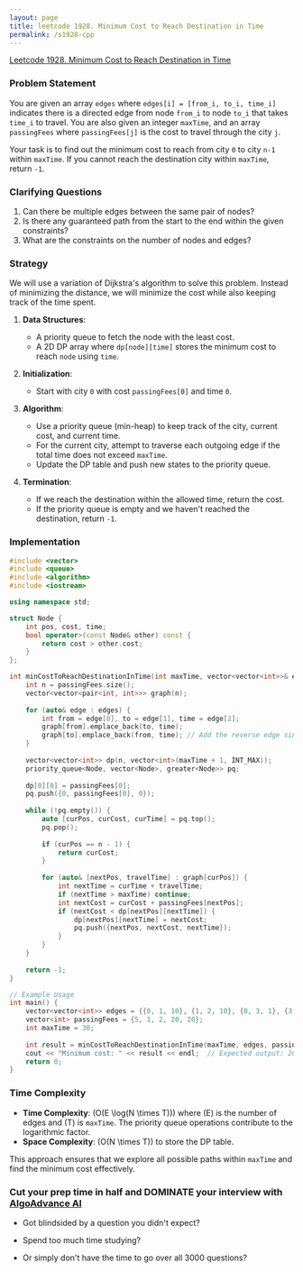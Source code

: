 ```yaml
---
layout: page
title: leetcode 1928. Minimum Cost to Reach Destination in Time
permalink: /s1928-cpp
---
```

[Leetcode 1928. Minimum Cost to Reach Destination in Time](https://algoadvance.github.io/algoadvance/l1928)
### Problem Statement
You are given an array `edges` where `edges[i] = [from_i, to_i, time_i]` indicates there is a directed edge from node `from_i` to node `to_i` that takes `time_i` to travel. You are also given an integer `maxTime`, and an array `passingFees` where `passingFees[j]` is the cost to travel through the city `j`.

Your task is to find out the minimum cost to reach from city `0` to city `n-1` within `maxTime`. If you cannot reach the destination city within `maxTime`, return `-1`.

### Clarifying Questions
1. Can there be multiple edges between the same pair of nodes?
2. Is there any guaranteed path from the start to the end within the given constraints?
3. What are the constraints on the number of nodes and edges?

### Strategy
We will use a variation of Dijkstra's algorithm to solve this problem. Instead of minimizing the distance, we will minimize the cost while also keeping track of the time spent.

1. **Data Structures**:
    - A priority queue to fetch the node with the least cost.
    - A 2D DP array where `dp[node][time]` stores the minimum cost to reach `node` using `time`.

2. **Initialization**:
    - Start with city `0` with cost `passingFees[0]` and time `0`.

3. **Algorithm**:
    - Use a priority queue (min-heap) to keep track of the city, current cost, and current time.
    - For the current city, attempt to traverse each outgoing edge if the total time does not exceed `maxTime`.
    - Update the DP table and push new states to the priority queue.

4. **Termination**:
    - If we reach the destination within the allowed time, return the cost.
    - If the priority queue is empty and we haven't reached the destination, return `-1`.

### Implementation

```cpp
#include <vector>
#include <queue>
#include <algorithm>
#include <iostream>

using namespace std;

struct Node {
    int pos, cost, time;
    bool operator>(const Node& other) const {
        return cost > other.cost;
    }
};

int minCostToReachDestinationInTime(int maxTime, vector<vector<int>>& edges, vector<int>& passingFees) {
    int n = passingFees.size();
    vector<vector<pair<int, int>>> graph(n);
    
    for (auto& edge : edges) {
        int from = edge[0], to = edge[1], time = edge[2];
        graph[from].emplace_back(to, time);
        graph[to].emplace_back(from, time); // Add the reverse edge since the graph is undirected
    }
    
    vector<vector<int>> dp(n, vector<int>(maxTime + 1, INT_MAX));
    priority_queue<Node, vector<Node>, greater<Node>> pq;
    
    dp[0][0] = passingFees[0];
    pq.push({0, passingFees[0], 0});
    
    while (!pq.empty()) {
        auto [curPos, curCost, curTime] = pq.top();
        pq.pop();
        
        if (curPos == n - 1) {
            return curCost;
        }
        
        for (auto& [nextPos, travelTime] : graph[curPos]) {
            int nextTime = curTime + travelTime;
            if (nextTime > maxTime) continue;
            int nextCost = curCost + passingFees[nextPos];
            if (nextCost < dp[nextPos][nextTime]) {
                dp[nextPos][nextTime] = nextCost;
                pq.push({nextPos, nextCost, nextTime});
            }
        }
    }
    
    return -1;
}

// Example Usage
int main() {
    vector<vector<int>> edges = {{0, 1, 10}, {1, 2, 10}, {0, 3, 1}, {3, 4, 10}, {4, 2, 10}};
    vector<int> passingFees = {5, 1, 2, 20, 20};
    int maxTime = 30;
    
    int result = minCostToReachDestinationInTime(maxTime, edges, passingFees);
    cout << "Minimum cost: " << result << endl;  // Expected output: 20
    return 0;
}
```

### Time Complexity
- **Time Complexity**: \(O(E \log(N \times T))\) where \(E\) is the number of edges and \(T\) is `maxTime`. The priority queue operations contribute to the logarithmic factor.
- **Space Complexity**: \(O(N \times T)\) to store the DP table.

This approach ensures that we explore all possible paths within `maxTime` and find the minimum cost effectively.


### Cut your prep time in half and DOMINATE your interview with [AlgoAdvance AI](https://algoAdvance.com)

- Got blindsided by a question you didn't expect?

- Spend too much time studying?

- Or simply don't have the time to go over all 3000 questions?

